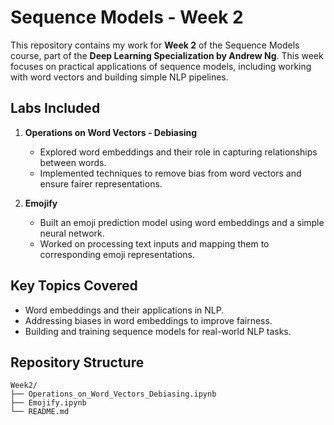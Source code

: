 # Sequence Models - Week 2

This repository contains my work for **Week 2** of the Sequence Models course, part of the **Deep Learning Specialization by Andrew Ng**. This week focuses on practical applications of sequence models, including working with word vectors and building simple NLP pipelines.

## Labs Included
1. **Operations on Word Vectors - Debiasing**
   - Explored word embeddings and their role in capturing relationships between words.
   - Implemented techniques to remove bias from word vectors and ensure fairer representations.

2. **Emojify**
   - Built an emoji prediction model using word embeddings and a simple neural network.
   - Worked on processing text inputs and mapping them to corresponding emoji representations.

## Key Topics Covered
- Word embeddings and their applications in NLP.
- Addressing biases in word embeddings to improve fairness.
- Building and training sequence models for real-world NLP tasks.

## Repository Structure
```plaintext
Week2/
├── Operations_on_Word_Vectors_Debiasing.ipynb
├── Emojify.ipynb
└── README.md
